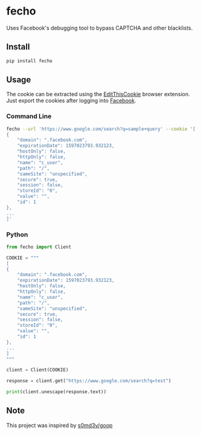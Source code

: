 # fecho

Uses Facebook's debugging tool to bypass CAPTCHA and other blacklists.

## Install

```bash
pip install fecho
```

## Usage

The cookie can be extracted using the [EditThisCookie](http://www.editthiscookie.com/blog/2014/03/install-editthiscookie/) browser extension. Just export the cookies after logging into [Facebook](https://www.facebook.com/).

### Command Line

```bash
fecho --url 'https://www.google.com/search?q=sample+query' --cookie '[
{
    "domain": ".facebook.com",
    "expirationDate": 1597023793.932123,
    "hostOnly": false,
    "httpOnly": false,
    "name": "c_user",
    "path": "/",
    "sameSite": "unspecified",
    "secure": true,
    "session": false,
    "storeId": "0",
    "value": "",
    "id": 1
},
...
]'
```

### Python

```python
from fecho import Client

COOKIE = """
[
{
    "domain": ".facebook.com",
    "expirationDate": 1597023793.932123,
    "hostOnly": false,
    "httpOnly": false,
    "name": "c_user",
    "path": "/",
    "sameSite": "unspecified",
    "secure": true,
    "session": false,
    "storeId": "0",
    "value": "",
    "id": 1
},
...
]
"""

client = Client(COOKIE)

response = client.get("https://www.google.com/search?q=test")

print(client.unescape(response.text))
```

## Note

This project was inspired by [s0md3v/goop](https://github.com/s0md3v/goop)
